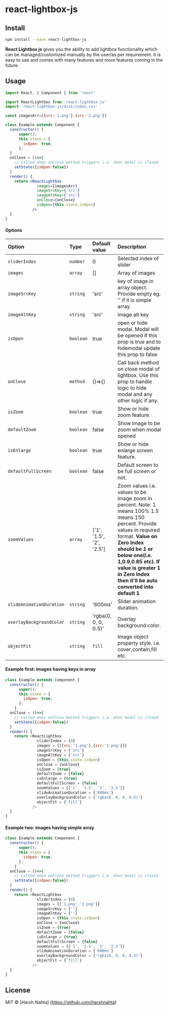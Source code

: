 <!-- @format -->

# react-lightbox-js

## Install

```bash
npm install --save react-lightbox-js
```

**React Lightbox js** gives you the ability to add lightbox functionality which can be managed/customized manually by the user/as per requirement. It is easy to use and comes with many features and more features coming in the future.

## Usage

```jsx
import React, { Component } from 'react'

import ReactLightbox from 'react-lightbox-js'
import 'react-lightbox-js/dist/index.css'

const imagesArr=[{src:'1.png'},{src:'2.png'}]

class Example extends Component {
  constructor() {
      super();
      this.state = {
        isOpen: true,
      };
  }
  onClose = ()=>{
    // called when onClose method triggers i.e. when modal is closed
    setState({isOpen:false})
  }
  render() {
    return <ReactLightbox
              images={imagesArr}
              imageSrcKey={'src'}
              imageAltKey={'src'}
              onClose={onClose}
              isOpen={this.state.isOpen}
            />
  }
}
```

#### Options
|  **Option** |  **Type** |  **Default value** | **Description**   |
| :------------ | :------------ | :------------ | :----------------- |
|  `sliderIndex` |  `number`  | 0  | Selected index of slider |
|  `images` |  `array`  | []  | Array of images |
|  `imageSrcKey` |  `string`  | 'src'  | key of image in array object. Provide empty eg. '' if it is simple array |
|  `imageAltKey` |  `string`  | 'src'  | image alt key |
|  `isOpen` |  `boolean`  | true  | open or hide modal. Modal will be opened if this prop is true and to hidemodal update this prop to false |
|  `onClose` |  `method`  | ()=>{}  | Call back method on close modal of lightbox. Use this prop to handle logic to hide modal and any other logic if any. |
|  `isZoom` |  `boolean`  | true  | Show or hide zoom feature.  |
|  `defaultZoom` |  `boolean`  | false  | Show image to be zoom when modal opened |
|  `isEnlarge` |  `boolean`  | true  | Show or hide enlarge screen feature. |
|  `defaultFullScreen` |  `boolean`  | false  | Default screen to be full screen or not. |
|  `zoomValues` |  `array`  | ['1', '1.5', '2', '2.5']  | Zoom values i.e. values to be image zoom in percent. Note: 1 means 100% 1.5 means 150 percent. Provide values in required format. **Value on Zero Index should be 1 or below one(i.e. 1,0.9,0.85 etc). If value is greater 1 in Zero Index then it'll be auto converted into default 1** |
|  `slideAnimationDuration` |  `string`  | '600ms'  | Slider animation duration. |
|  `overlayBackgroundColor` |  `string`  | 'rgba(0, 0, 0, 0.5)'  | Overlay background color. |
|  `objectFit` |  `string`  | `fill`  | Image object property style. i.e. cover,contain,fill etc. |

#### Example first: images having keys in array

```js
class Example extends Component {
  constructor() {
      super();
      this.state = {
        isOpen: true,
      };
    }
  onClose = ()=>{
    // called when onClose method triggers i.e. when modal is closed
    setState({isOpen:false})
  }
  render() {
    return <ReactLightbox
              sliderIndex = {0}
              images = {[{src:'1.png'},{src:'2.png'}]}
              imageSrcKey = {'src'}
              imageAltKey = {'src'}
              isOpen = {this.state.isOpen}
              onClose = {onClose}
              isZoom = {true}
              defaultZoom = {false}
              isEnlarge = {true}
              defaultFullScreen = {false}
              zoomValues = {['1', '1.5', '2', '2.5']}
              slideAnimationDuration = {'600ms'}
              overlayBackgroundColor = {'rgba(0, 0, 0, 0.5)'}
              objectFit = {`fill`}
            />
  }
}

```

#### Example two: images having simple array

```js
class Example extends Component {
  constructor() {
      super();
      this.state = {
        isOpen: true,
      };
    }
  onClose = ()=>{
    // called when onClose method triggers i.e. when modal is closed
    setState({isOpen:false})
  }
  render() {
    return <ReactLightbox
              sliderIndex = {0}
              images = {['1.png','2.png']}
              imageSrcKey = {''}
              imageAltKey = {''}
              isOpen = {this.state.isOpen}
              onClose = {onClose}
              isZoom = {true}
              defaultZoom = {false}
              isEnlarge = {true}
              defaultFullScreen = {false}
              zoomValues = {['1', '1.5', '2', '2.5']}
              slideAnimationDuration = {'600ms'}
              overlayBackgroundColor = {'rgba(0, 0, 0, 0.5)'}
              objectFit = {`fill`}
            />
  }
}

```

## License

MIT © [Harsh Nahta] (https://github.com/harshnahta)
